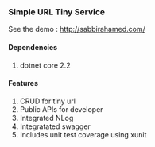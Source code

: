 ### Simple URL Tiny Service

See the demo : http://sabbirahamed.com/

#### Dependencies
1. dotnet core 2.2

#### Features
1. CRUD for tiny url
2. Public APIs for developer
3. Integrated NLog
4. Integratated swagger
5. Includes unit test coverage using xunit
